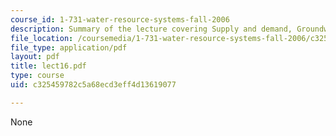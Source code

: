 ```yaml
---
course_id: 1-731-water-resource-systems-fall-2006
description: Summary of the lecture covering Supply and demand, Groundwater Management.
file_location: /coursemedia/1-731-water-resource-systems-fall-2006/c325459782c5a68ecd3eff4d13619077_lect16.pdf
file_type: application/pdf
layout: pdf
title: lect16.pdf
type: course
uid: c325459782c5a68ecd3eff4d13619077

---
```

None